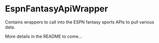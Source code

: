# EspnFantasyApiWrapper
Contains wrappers to call into the ESPN fantasy sports APIs to pull various data.

More details in the README to come...
